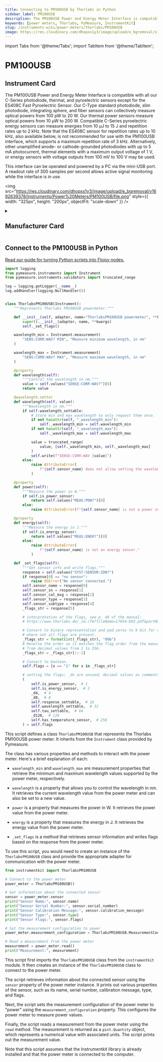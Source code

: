 ```yaml
---
title: Connecting to PM100USB by Thorlabs in Python
sidebar_label: PM100USB
description: The PM100USB Power and Energy Meter Interface is compatible with all our C-Series photodiode, thermal, and pyroelectric sensors except for the ES408C Fast Pyroelectric Sensor. Our C-Type standard photodiode, slim photodiode, integrating sphere, and fiber sensors can collectively measure optical powers from 100 pW to 20 W. Our thermal power sensors measure optical powers from 10 µW to 200 W. Compatible C-Series pyroelectric energy sensors can measure energies from 10 µJ to 15 J and repetition rates up to 2 kHz. Note that the ES408C sensor for repetition rates up to 10 kHz, also available below, is not recommended for use with the PM100USB interface, which supports a maximum repetition rate of 3 kHz. Alternatively, other unamplified anode- or cathode-grounded photodiodes with up to 5 mA photocurrent, thermal elements with a maximum output voltage of 1 V, or energy sensors with voltage outputs from 100 mV to 100 V may be used.This interface can be operated and powered by a PC via the mini-USB port. A readout rate of 300 samples per second allows active signal monitoring while the interface is in use.
keywords: [power meters, Thorlabs, PyMeasure, InstrumentKit]
slug: /instruments-wiki/power-meters/thorlabs/PM100USB
image: https://res.cloudinary.com/dhopxs1y3/image/upload/e_bgremoval/v1692639378/Instruments/Power%20Meters/PM100USB/file.png
---
```


import Tabs from '@theme/Tabs';
import TabItem from '@theme/TabItem';

# PM100USB

## Instrument Card

<div className="flex">

<div>

The PM100USB Power and Energy Meter Interface is compatible with all our C-Series photodiode, thermal, and pyroelectric sensors except for the ES408C Fast Pyroelectric Sensor. Our C-Type standard photodiode, slim photodiode, integrating sphere, and fiber sensors can collectively measure optical powers from 100 pW to 20 W. Our thermal power sensors measure optical powers from 10 µW to 200 W. Compatible C-Series pyroelectric energy sensors can measure energies from 10 µJ to 15 J and repetition rates up to 2 kHz. Note that the ES408C sensor for repetition rates up to 10 kHz, also available below, is not recommended for use with the PM100USB interface, which supports a maximum repetition rate of 3 kHz. Alternatively, other unamplified anode- or cathode-grounded photodiodes with up to 5 mA photocurrent, thermal elements with a maximum output voltage of 1 V, or energy sensors with voltage outputs from 100 mV to 100 V may be used.

This interface can be operated and powered by a PC via the mini-USB port. A readout rate of 300 samples per second allows active signal monitoring while the interface is in use.

</div>

<img src="https://res.cloudinary.com/dhopxs1y3/image/upload/e_bgremoval/v1692639378/Instruments/Power%20Meters/PM100USB/file.png" style={{ width: "325px", height: "200px", objectFit: "scale-down" }} />

</div>

<details>
<summary><h2>Manufacturer Card</h2></summary>

<img src="https://res.cloudinary.com/dhopxs1y3/image/upload/e_bgremoval/v1692126009/Instruments/Vendor%20Logos/Thorlabs.png" style={{ width: "100%", height: "170px",objectFit: "scale-down" }} />

Thorlabs, Inc. is an American privately held optical equipment company headquartered in Newton, New Jersey. The company was founded in 1989 by Alex Cable, who serves as its current president and CEO. As of 2018, Thorlabs has annual sales of approximately $500 million. <a href="https://www.thorlabs.com/">Website</a>.

<ul>
  <li>Headquarters: USA</li>
  <li>Yearly Revenue (millions, USD): 550.0</li>
</ul>
</details>

## Connect to the PM100USB in Python

[Read our guide for turning Python scripts into Flojoy nodes.](https://docs.flojoy.ai/custom-nodes/creating-custom-node/)
<Tabs>
<TabItem value="PyMeasure" label="PyMeasure">


```python
import logging
from pymeasure.instruments import Instrument
from pymeasure.instruments.validators import truncated_range

log = logging.getLogger(__name__)
log.addHandler(logging.NullHandler())


class ThorlabsPM100USB(Instrument):
    """Represents Thorlabs PM100USB powermeter."""

    def __init__(self, adapter, name="ThorlabsPM100USB powermeter", **kwargs):
        super().__init__(adapter, name, **kwargs)
        self._set_flags()

    wavelength_min = Instrument.measurement(
        "SENS:CORR:WAV? MIN", "Measure minimum wavelength, in nm"
    )

    wavelength_max = Instrument.measurement(
        "SENS:CORR:WAV? MAX", "Measure maximum wavelength, in nm"
    )

    @property
    def wavelength(self):
        """Control the wavelength in nm."""
        value = self.values("SENSE:CORR:WAV?")[0]
        return value

    @wavelength.setter
    def wavelength(self, value):
        """Wavelength in nm."""
        if self.wavelength_settable:
            # Store min and max wavelength to only request them once.
            if not hasattr(self, "_wavelength_min"):
                self._wavelength_min = self.wavelength_min
            if not hasattr(self, "_wavelength_max"):
                self._wavelength_max = self.wavelength_max

            value = truncated_range(
                value, [self._wavelength_min, self._wavelength_max]
            )
            self.write(f"SENSE:CORR:WAV {value}")
        else:
            raise AttributeError(
                f"{self.sensor_name} does not allow setting the wavelength."
            )

    @property
    def power(self):
        """Measure the power in W."""
        if self.is_power_sensor:
            return self.values("MEAS:POW?")[0]
        else:
            raise AttributeError(f"{self.sensor_name} is not a power sensor.")

    @property
    def energy(self):
        """Measure the energy in J."""
        if self.is_energy_sensor:
            return self.values("MEAS:ENER?")[0]
        else:
            raise AttributeError(
                f"{self.sensor_name} is not an energy sensor."
            )

    def _set_flags(self):
        """Get sensor info and write flags."""
        response = self.values("SYST:SENSOR:IDN?")
        if response[0] == "no sensor":
            raise OSError("No sensor connected.")
        self.sensor_name = response[0]
        self.sensor_sn = response[1]
        self.sensor_cal_msg = response[2]
        self.sensor_type = response[3]
        self.sensor_subtype = response[4]
        _flags_str = response[5]

        # interpretation of the flags, see p. 49 of the manual:
        # https://www.thorlabs.de/_sd.cfm?fileName=17654-D02.pdf&partNumber=PM100D

        # Convert to binary representation and pad zeros to 9 bit for sensors
        # where not all flags are present.
        _flags_str = format(int(_flags_str), "09b")
        # Reverse the order so it matches the flag order from the manual, i.e.
        # from decimal values from 1 to 256.
        _flags_str = _flags_str[::-1]

        # Convert to boolean.
        self.flags = [x == "1" for x in _flags_str]

        # setting the flags; _dn are unused; decimal values as comments
        (
            self.is_power_sensor,  # 1
            self.is_energy_sensor,  # 2
            _d4,  # 4
            _d8,  # 8
            self.response_settable,  # 16
            self.wavelength_settable,  # 32
            self.tau_settable,  # 64
            _d128,  # 128
            self.has_temperature_sensor,  # 256
        ) = self.flags
```

This script defines a class `ThorlabsPM100USB` that represents the Thorlabs PM100USB power meter. It inherits from the `Instrument` class provided by Pymeasure.

The class has various properties and methods to interact with the power meter. Here's a brief explanation of each:

- `wavelength_min` and `wavelength_max` are measurement properties that retrieve the minimum and maximum wavelength values supported by the power meter, respectively.

- `wavelength` is a property that allows you to control the wavelength in nm. It retrieves the current wavelength value from the power meter and can also be set to a new value.

- `power` is a property that measures the power in W. It retrieves the power value from the power meter.

- `energy` is a property that measures the energy in J. It retrieves the energy value from the power meter.

- `_set_flags` is a method that retrieves sensor information and writes flags based on the response from the power meter.

To use this script, you would need to create an instance of the `ThorlabsPM100USB` class and provide the appropriate adapter for communication with the power meter.

</TabItem>
<TabItem value="InstrumentKit" label="InstrumentKit">


```python
from instrumentkit import ThorlabsPM100USB

# Connect to the power meter
power_meter = ThorlabsPM100USB()

# Get information about the connected sensor
sensor = power_meter.sensor
print("Sensor Name:", sensor.name)
print("Sensor Serial Number:", sensor.serial_number)
print("Sensor Calibration Message:", sensor.calibration_message)
print("Sensor Type:", sensor.type)
print("Sensor Flags:", sensor.flags)

# Set the measurement configuration to power
power_meter.measurement_configuration = ThorlabsPM100USB.MeasurementConfiguration.power

# Read a measurement from the power meter
measurement = power_meter.read()
print("Measurement:", measurement)
```

This script first imports the `ThorlabsPM100USB` class from the `instrumentkit` module. It then creates an instance of the `ThorlabsPM100USB` class to connect to the power meter.

The script retrieves information about the connected sensor using the `sensor` property of the power meter instance. It prints out various properties of the sensor, such as its name, serial number, calibration message, type, and flags.

Next, the script sets the measurement configuration of the power meter to "power" using the `measurement_configuration` property. This configures the power meter to measure power values.

Finally, the script reads a measurement from the power meter using the `read` method. The measurement is returned as a `pint.Quantity` object, which represents a numerical value with associated units. The script prints out the measurement value.

Note that this script assumes that the Instrumentkit library is already installed and that the power meter is connected to the computer.

</TabItem>
</Tabs>